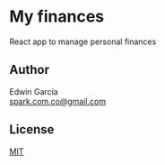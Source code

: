 # My finances

React app to manage personal finances

## Author

Edwin García  
spark.com.co@gmail.com

## License

[MIT](./LICENSE)
